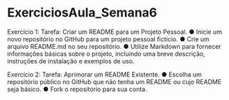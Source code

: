 # ExerciciosAula_Semana6

Exercício 1:
Tarefa: Criar um README para um Projeto Pessoal.
● Inicie um novo repositório no GitHub para um projeto pessoal fictício.
● Crie um arquivo README.md no seu repositório.
● Utilize Markdown para fornecer informações básicas sobre o projeto, incluindo uma breve
descrição, instruções de instalação e exemplos de uso.

Exercício 2:
Tarefa: Aprimorar um README Existente.
● Escolha um repositório público no GitHub que não tenha um README ou cujo README seja
básico.
● Fork o repositório para sua conta.
